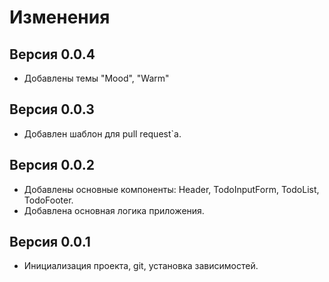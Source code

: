 # Изменения

## Версия 0.0.4

- Добавлены темы "Mood", "Warm"

## Версия 0.0.3

- Добавлен шаблон для pull request`а.

## Версия 0.0.2

- Добавлены основные компоненты: Header, TodoInputForm, TodoList, TodoFooter. 
- Добавлена основная логика приложения.

## Версия 0.0.1

- Инициализация проекта, git, установка зависимостей.
